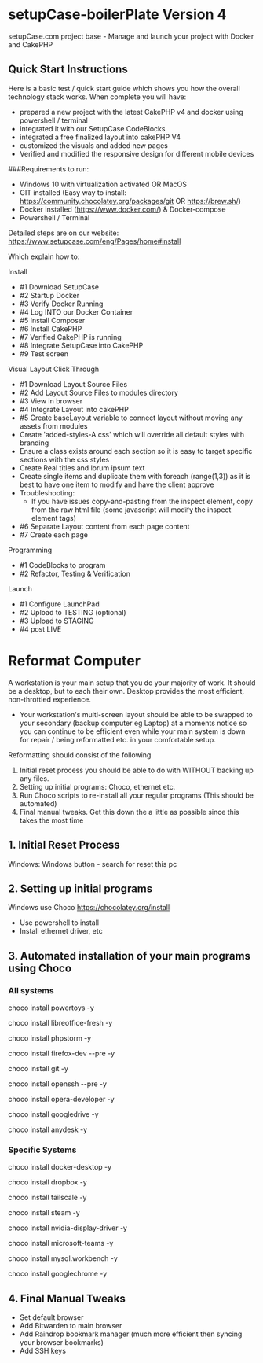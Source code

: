 # setupCase-boilerPlate Version 4
setupCase.com project base - Manage and launch your project with Docker and CakePHP

## Quick Start Instructions

Here is a basic test / quick start guide which shows you how the overall technology stack works.
When complete you will have:
- prepared a new project with the latest CakePHP v4 and docker using powershell / terminal
- integrated it with our SetupCase CodeBlocks
- integrated a free finalized layout into cakePHP V4
- customized the visuals and added new pages
- Verified and modified the responsive design for different mobile devices

###Requirements to run:
- Windows 10 with virtualization activated OR MacOS
- GIT installed (Easy way to install: https://community.chocolatey.org/packages/git OR https://brew.sh/)
- Docker installed (https://www.docker.com/) & Docker-compose
- Powershell / Terminal

Detailed steps are on our website: https://www.setupcase.com/eng/Pages/home#install

Which explain how to: 

Install
- #1 Download SetupCase 
- #2 Startup Docker 
- #3 Verify Docker Running
- #4 Log INTO our Docker Container 
- #5 Install Composer 
- #6 Install CakePHP
- #7 Verified CakePHP is running
- #8 Integrate SetupCase into CakePHP 
- #9 Test screen

Visual Layout Click Through 
- #1 Download Layout Source Files
- #2 Add Layout Source Files to modules directory
- #3 View in browser
- #4 Integrate Layout into cakePHP 
- #5 Create baseLayout variable to connect layout without moving any assets from modules
- Create 'added-styles-A.css' which will override all default styles with branding
- Ensure a class exists around each section so it is easy to target specific sections with the css styles
- Create Real titles and lorum ipsum text
- Create single items and duplicate them with foreach (range(1,3)) as it is best to have one item to modify and have the client approve
- Troubleshooting: 
  - If you have issues copy-and-pasting from the inspect element, copy from the raw html file (some javascript will modify the inspect element tags)
- #6 Separate Layout content from each page content 
- #7 Create each page 



Programming
- #1 CodeBlocks to program
- #2 Refactor, Testing & Verification

Launch
- #1 Configure LaunchPad 
- #2 Upload to TESTING (optional) 
- #3 Upload to STAGING 
- #4 post LIVE 










# Reformat Computer
A workstation is your main setup that you do your majority of work. It should be a desktop, but to each their own. 
Desktop provides the most efficient, non-throttled experience.
- Your workstation's multi-screen layout should be able to be swapped to your secondary (backup computer eg Laptop) 
at a moments notice so you can continue to be efficient even while your main system is down for repair / being reformatted etc. in your comfortable setup.

Reformatting should consist of the following
1. Initial reset process you should be able to do with WITHOUT backing up any files. 
2. Setting up initial programs: Choco, ethernet etc. 
3. Run Choco scripts to re-install all your regular programs (This should be automated)
4. Final manual tweaks. Get this down the a little as possible since this takes the most time

## 1. Initial Reset Process
Windows: Windows button - search for reset this pc

## 2. Setting up initial programs
Windows use Choco
https://chocolatey.org/install
- Use powershell to install
- Install ethernet driver, etc

## 3. Automated installation of your main programs using Choco
### All systems
choco install powertoys -y

choco install libreoffice-fresh -y

choco install phpstorm -y

choco install firefox-dev --pre -y

choco install git -y

choco install openssh --pre -y

choco install opera-developer -y

choco install googledrive -y

choco install anydesk -y

### Specific Systems
choco install docker-desktop -y

choco install dropbox -y

choco install tailscale -y

choco install steam -y

choco install nvidia-display-driver -y

choco install microsoft-teams -y

choco install mysql.workbench -y

choco install googlechrome -y

## 4. Final Manual Tweaks
- Set default browser
- Add Bitwarden to main browser
- Add Raindrop bookmark manager (much more efficient then syncing your browser bookmarks)
- Add SSH keys






